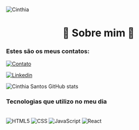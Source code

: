 

<div style="display: inline_block"><br/>
    <img align="center" alt="Cinthia" src="https://user-images.githubusercontent.com/62853085/204622295-cd65db84-27b0-4bb0-825f-dc4cc0353451.png" />

  <h1 align="center"> 👋 Sobre mim 🔎 </h1>
    
    
    
    
    
    
    
  
### Estes são os meus contatos:
[![Contato](https://img.shields.io/badge/WhatsApp-25D366?style=for-the-badge&logo=whatsapp&logoColor=white)](
https://wa.me/+555511932788267?text=Ol%C3%A1,%20me%20chamo%20Cinthia,%20sou%20desenvolvedora%20Front%20End,%20posso%20te%20ajudar%20em%20algo?)

[![Linkedin](https://img.shields.io/badge/LinkedIn-0077B5?style=for-the-badge&logo=linkedin&logoColor=white)](https://www.linkedin.com/in/c-inthiasantos/)

![Cinthia Santos GitHub stats](https://github-readme-stats.vercel.app/api?username=Cinthi-a&show_icons=true&theme=radical)

### Tecnologias que utilizo no meu dia

<div style="display: inline_block"><br/>
    <img align="center" alt="HTML5" src="https://img.shields.io/badge/HTML5-E34F26?style=for-the-badge&logo=html5&logoColor=white" />
    <img align="center" alt="CSS" src="https://img.shields.io/badge/CSS-239120?&style=for-the-badge&logo=css3&logoColor=white" />
    <img align="center" alt="JavaScript" src="https://img.shields.io/badge/JavaScript-F7DF1E?style=for-the-badge&logo=javascript&logoColor=black" />
    <img align="center" alt="React" src="https://img.shields.io/badge/React-20232A?style=for-the-badge&logo=react&logoColor=61DAFB" />
</div>

